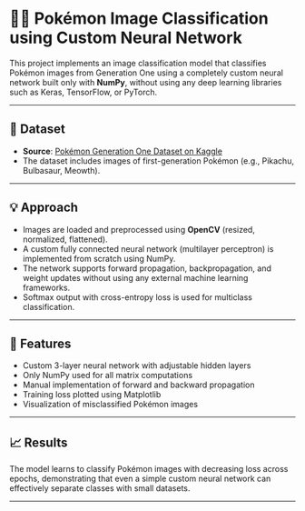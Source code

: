# 🐱‍👤 Pokémon Image Classification using Custom Neural Network

This project implements an image classification model that classifies Pokémon images from Generation One using a completely custom neural network built only with **NumPy**, without using any deep learning libraries such as Keras, TensorFlow, or PyTorch.

---

## 📄 Dataset

- **Source**: [Pokémon Generation One Dataset on Kaggle](https://www.kaggle.com/datasets/thedagger/pokemon-generation-one)
- The dataset includes images of first-generation Pokémon (e.g., Pikachu, Bulbasaur, Meowth).

---

## 💡 Approach

- Images are loaded and preprocessed using **OpenCV** (resized, normalized, flattened).
- A custom fully connected neural network (multilayer perceptron) is implemented from scratch using NumPy.
- The network supports forward propagation, backpropagation, and weight updates without using any external machine learning frameworks.
- Softmax output with cross-entropy loss is used for multiclass classification.

---

## 🚀 Features

- Custom 3-layer neural network with adjustable hidden layers
- Only NumPy used for all matrix computations
- Manual implementation of forward and backward propagation
- Training loss plotted using Matplotlib
- Visualization of misclassified Pokémon images

---

## 📈 Results

The model learns to classify Pokémon images with decreasing loss across epochs, demonstrating that even a simple custom neural network can effectively separate classes with small datasets.

---
